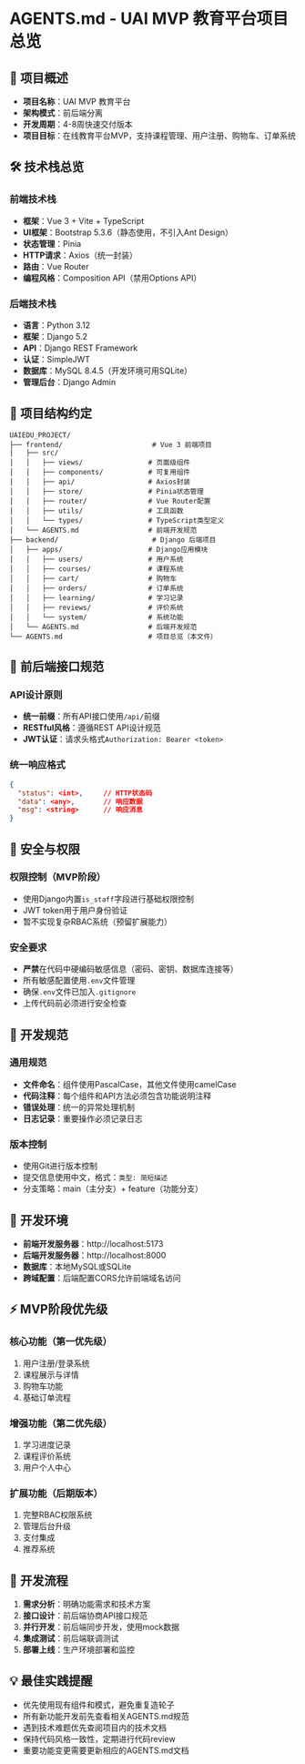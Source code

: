 # AGENTS.md - UAI MVP 教育平台项目总览

## 🎯 项目概述
- **项目名称**：UAI MVP 教育平台
- **架构模式**：前后端分离
- **开发周期**：4-8周快速交付版本
- **项目目标**：在线教育平台MVP，支持课程管理、用户注册、购物车、订单系统

## 🛠 技术栈总览
### 前端技术栈
- **框架**：Vue 3 + Vite + TypeScript
- **UI框架**：Bootstrap 5.3.6（静态使用，不引入Ant Design）
- **状态管理**：Pinia
- **HTTP请求**：Axios（统一封装）
- **路由**：Vue Router
- **编程风格**：Composition API（禁用Options API）

### 后端技术栈
- **语言**：Python 3.12
- **框架**：Django 5.2
- **API**：Django REST Framework
- **认证**：SimpleJWT
- **数据库**：MySQL 8.4.5（开发环境可用SQLite）
- **管理后台**：Django Admin

## 📁 项目结构约定
```
UAIEDU_PROJECT/
├── frontend/                      # Vue 3 前端项目
│   ├── src/
│   │   ├── views/                # 页面级组件
│   │   ├── components/           # 可复用组件
│   │   ├── api/                  # Axios封装
│   │   ├── store/                # Pinia状态管理
│   │   ├── router/               # Vue Router配置
│   │   ├── utils/                # 工具函数
│   │   └── types/                # TypeScript类型定义
│   └── AGENTS.md                 # 前端开发规范
├── backend/                       # Django 后端项目
│   ├── apps/                     # Django应用模块
│   │   ├── users/                # 用户系统
│   │   ├── courses/              # 课程系统
│   │   ├── cart/                 # 购物车
│   │   ├── orders/               # 订单系统
│   │   ├── learning/             # 学习记录
│   │   ├── reviews/              # 评价系统
│   │   └── system/               # 系统功能
│   └── AGENTS.md                 # 后端开发规范
└── AGENTS.md                     # 项目总览（本文件）
```

## 🔄 前后端接口规范
### API设计原则
- **统一前缀**：所有API接口使用`/api/`前缀
- **RESTful风格**：遵循REST API设计规范
- **JWT认证**：请求头格式`Authorization: Bearer <token>`

### 统一响应格式
```json
{
  "status": <int>,     // HTTP状态码
  "data": <any>,       // 响应数据
  "msg": <string>      // 响应消息
}
```

## 🔐 安全与权限
### 权限控制（MVP阶段）
- 使用Django内置`is_staff`字段进行基础权限控制
- JWT token用于用户身份验证
- 暂不实现复杂RBAC系统（预留扩展能力）

### 安全要求
- **严禁**在代码中硬编码敏感信息（密码、密钥、数据库连接等）
- 所有敏感配置使用`.env`文件管理
- 确保`.env`文件已加入`.gitignore`
- 上传代码前必须进行安全检查

## 📏 开发规范
### 通用规范
- **文件命名**：组件使用PascalCase，其他文件使用camelCase
- **代码注释**：每个组件和API方法必须包含功能说明注释
- **错误处理**：统一的异常处理机制
- **日志记录**：重要操作必须记录日志

### 版本控制
- 使用Git进行版本控制
- 提交信息使用中文，格式：`类型: 简短描述`
- 分支策略：main（主分支）+ feature（功能分支）

## 🚀 开发环境
- **前端开发服务器**：http://localhost:5173
- **后端开发服务器**：http://localhost:8000
- **数据库**：本地MySQL或SQLite
- **跨域配置**：后端配置CORS允许前端域名访问

## ⚡ MVP阶段优先级
### 核心功能（第一优先级）
1. 用户注册/登录系统
2. 课程展示与详情
3. 购物车功能
4. 基础订单流程

### 增强功能（第二优先级）
1. 学习进度记录
2. 课程评价系统
3. 用户个人中心

### 扩展功能（后期版本）
1. 完整RBAC权限系统
2. 管理后台升级
3. 支付集成
4. 推荐系统

## 📝 开发流程
1. **需求分析**：明确功能需求和技术方案
2. **接口设计**：前后端协商API接口规范
3. **并行开发**：前后端同步开发，使用mock数据
4. **集成测试**：前后端联调测试
5. **部署上线**：生产环境部署和监控

## 💡 最佳实践提醒
- 优先使用现有组件和模式，避免重复造轮子
- 所有新功能开发前先查看相关AGENTS.md规范
- 遇到技术难题优先查阅项目内的技术文档
- 保持代码风格一致性，定期进行代码review
- 重要功能变更需要更新相应的AGENTS.md文档 